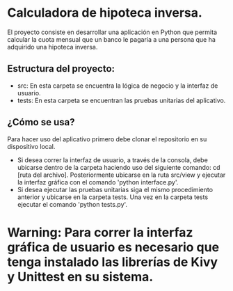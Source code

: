 # Calculadora de hipoteca inversa.

El proyecto consiste en desarrollar una aplicación en Python
que permita calcular la cuota mensual que un banco le pagaría 
a una persona que ha adquirido una hipoteca inversa.

## Estructura del proyecto:
- src: En esta carpeta se encuentra la lógica de negocio y la interfaz de usuario.
- tests: En esta carpeta se encuentran las pruebas unitarias del aplicativo.

## ¿Cómo se usa?
Para hacer uso del aplicativo primero debe clonar el repositorio en su dispositivo local.
- Si desea correr la interfaz de usuario, a través de la consola, debe ubicarse dentro de la carpeta 
haciendo uso del siguiente comando: cd [ruta del archivo]. Posteriormente ubicarse en la ruta src/view 
y ejecutar la interfaz gráfica con el comando 'python interface.py'.
- Si desea ejecutar las pruebas unitarias siga el mismo procedimiento anterior y ubicarse en la carpeta tests.
Una vez en la carpeta tests ejecutar el comando 'python tests.py'.

# Warning: Para correr la interfaz gráfica de usuario es necesario que tenga instalado las librerías de Kivy y Unittest en su sistema.
